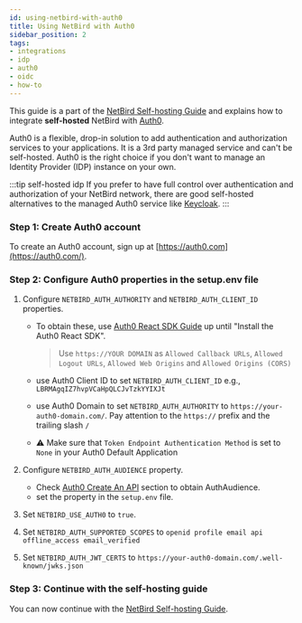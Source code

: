 ```yaml
---
id: using-netbird-with-auth0
title: Using NetBird with Auth0
sidebar_position: 2
tags:
- integrations
- idp
- auth0
- oidc
- how-to
---
```


This guide is a part of the [NetBird Self-hosting Guide](/getting-started/self-hosting) and explains how to integrate **self-hosted** NetBird with [Auth0](https://auth0.com/).

Auth0 is a flexible, drop-in solution to add authentication and authorization services to your applications. 
It is a 3rd party managed service and can't be self-hosted. Auth0 is the right choice if you don't want to manage an Identity Provider (IDP) 
instance on your own. 

:::tip self-hosted idp
If you prefer to have full control over authentication and authorization of your NetBird network, there are good
self-hosted alternatives to the managed Auth0 service like [Keycloak](/integrations/identity-providers/self-hosted/using-netbird-with-keycloak).
:::

### Step 1: Create Auth0 account
To create an Auth0 account, sign up at [https://auth0.com](https://auth0.com/).

### Step 2: Configure Auth0 properties in the setup.env file
1. Configure ```NETBIRD_AUTH_AUTHORITY``` and ```NETBIRD_AUTH_CLIENT_ID``` properties.

    * To obtain these, use [Auth0 React SDK Guide](https://auth0.com/docs/quickstart/spa/react/01-login#configure-auth0) up until "Install the Auth0 React SDK".

      > Use ```https://YOUR DOMAIN``` as ````Allowed Callback URLs````, ```Allowed Logout URLs```, ```Allowed Web Origins``` and ```Allowed Origins (CORS)```
    * use Auth0 Client ID to set `NETBIRD_AUTH_CLIENT_ID` e.g., `LBRMAgqIZ7hvpVCaHpQLCJvTzkYYIXJt`
    * use Auth0 Domain to set `NETBIRD_AUTH_AUTHORITY` to `https://your-auth0-domain.com/`. Pay attention to the `https://` prefix and the trailing slash `/` 
    * :warning: Make sure that `Token Endpoint Authentication Method` is set to `None` in your Auth0 Default Application
2. Configure ```NETBIRD_AUTH_AUDIENCE``` property.

    * Check [Auth0 Create An API](https://auth0.com/docs/quickstart/backend/golang#create-an-api) section to obtain AuthAudience.
    * set the property in the ```setup.env``` file.
3. Set `NETBIRD_USE_AUTH0` to `true`.
4. Set `NETBIRD_AUTH_SUPPORTED_SCOPES` to `openid profile email api offline_access email_verified` 
5. Set `NETBIRD_AUTH_JWT_CERTS` to `https://your-auth0-domain.com/.well-known/jwks.json`
  
### Step 3: Continue with the self-hosting guide
You can now continue with the [NetBird Self-hosting Guide](/getting-started/self-hosting#step-3-configure-identity-provider).